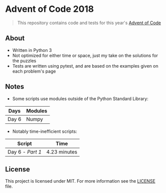 # Advent of Code 2018

> This repository contains code and tests for this year's [Advent of Code](https://adventofcode.com)

## About
- Written in Python 3
- Not optimized for either time or space, just my take on the solutions for the puzzles
- Tests are written using pytest, and are based on the examples given on each problem's page

## Notes
- Some scripts use modules outside of the Python Standard Library:

|  Days |Modules|
|-------|-------|
| Day 6 | Numpy |

- Notably time-inefficient scripts:

|     Script     |     Time     |
|----------------|--------------|
|Day 6 - *Part 1*| 4.23 minutes |

## License
This project is licensed under MIT. For more information see the [LICENSE](https://github.com/kosayoda/Advent-of-Code-2018/blob/master/LICENSE) file.